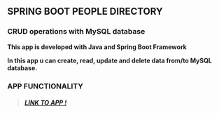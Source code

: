 ## SPRING BOOT PEOPLE DIRECTORY

### **CRUD operations with MySQL database**

**This app is developed with Java and Spring Boot Framework**

**In this app u can create, read, update and delete data from/to MySQL database.**

### **APP FUNCTIONALITY**
>##### [LINK TO APP !](https://melted-quicksand-production.up.railway.app/peoples)
